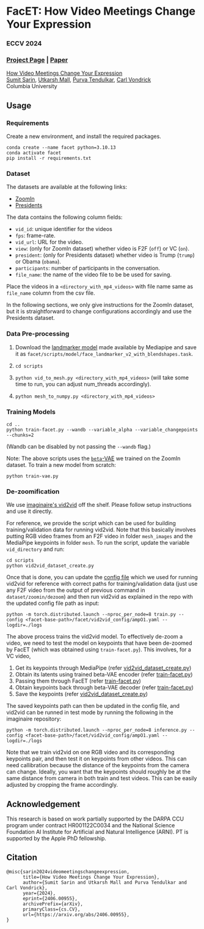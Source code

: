 # FacET: How Video Meetings Change Your Expression

### ECCV 2024

### [Project Page](https://facet.cs.columbia.edu/)  | [Paper](https://arxiv.org/pdf/2406.00955)

[How Video Meetings Change Your Expression](https://facet.cs.columbia.edu/)  
 [Sumit Sarin](https://stellargo.github.io/), [Utkarsh Mall](https://www.cs.columbia.edu/~utkarshm/), [Purva Tendulkar](https://purvaten.github.io/), [Carl Vondrick](https://www.cs.columbia.edu/~vondrick/) <br>
Columbia University

##  Usage

### Requirements

Create a new environment, and install the required packages.

```
conda create --name facet python=3.10.13
conda activate facet
pip install -r requirements.txt
```

### Dataset

The datasets are available at the following links:
- [ZoomIn](dataset/zoomin_info.csv)
- [Presidents](dataset/pres_info.csv)

The data contains the following column fields:
- `vid_id`: unique identifier for the videos
- `fps`: frame-rate.
- `vid_url`: URL for the video.
- `view`: (only for ZoomIn dataset) whether video is F2F (`off`) or VC (`on`).
- `president`: (only for Presidents dataset) whether video is Trump (`trump`) or Obama (`obama`). 
- `participants`: number of participants in the conversation.
- `file_name`: the name of the video file to be be used for saving.

Place the videos in a `<directory_with_mp4_videos>` with file name same as `file_name` column from the csv file.

In the following sections, we only give instructions for the ZoomIn dataset, but it is straightforward to change configurations accordingly and use the Presidents dataset.

### Data Pre-processing

1.  Download the [landmarker model](https://ai.google.dev/edge/mediapipe/solutions/vision/face_landmarker/python#model) made available by Mediapipe and save it as `facet/scripts/model/face_landmarker_v2_with_blendshapes.task`.

2. `cd scripts`

3. `python vid_to_mesh.py <directory_with_mp4_videos>` (will take some time to run, you can adjust num_threads accordingly).

4. `python mesh_to_numpy.py <directory_with_mp4_videos>`

### Training Models

```
cd ..
python train-facet.py --wandb --variable_alpha --variable_changepoints --chunks=2
```
(Wandb can be disabled by not passing the `--wandb` flag.)

Note: The above scripts uses the [`beta`-VAE](./model/trained/beta_vae.pth) we trained on the ZoomIn dataset. To train a new model from scratch:

```
python train-vae.py
```

### De-zoomification

We use [imaginaire's vid2vid](https://github.com/NVlabs/imaginaire/blob/master/projects/vid2vid/README.md) off the shelf. Please follow setup instructions and use it directly.

For reference, we provide the script which can be used for building training/validation data for running vid2vid. Note that this basically involves putting RGB video frames from an F2F video in folder `mesh_images` and the MediaPipe keypoints in folder `mesh`. To run the script, update the variable `vid_directory` and run:

```
cd scripts
python vid2vid_dataset_create.py
```

Once that is done, you can update the [config file](./vid2vid_config/ampO1.yaml) which we used for running vid2vid for reference with correct paths for training/validation data (just use any F2F video from the output of previous command in `dataset/zoomin/dezoom`) and then run vid2vid as explained in the repo with the updated config file path as input:

```
python -m torch.distributed.launch --nproc_per_node=8 train.py --config <facet-base-path>/facet/vid2vid_config/ampO1.yaml --logdir=./logs
```

The above process trains the vid2vid model. To effectively de-zoom a video, we need to test the model on keypoints that have been de-zoomed by FacET (which was obtained using `train-facet.py`). This involves, for a VC video,

1. Get its keypoints through MediaPipe (refer [vid2vid_dataset_create.py](scripts/vid2vid_dataset_create.py))
2. Obtain its latents using trained beta-VAE encoder (refer [train-facet.py](train-facet.py))
3. Passing them through FacET (refer [train-facet.py](train-facet.py))
4. Obtain keypoints back through beta-VAE decoder (refer [train-facet.py](train-facet.py))
5. Save the keypoints (refer [vid2vid_dataset_create.py](scripts/vid2vid_dataset_create.py))

The saved keypoints path can then be updated in the config file, and vid2vid can be runned in test mode by running the following in the imaginaire repository:

```
python -m torch.distributed.launch --nproc_per_node=8 inference.py --config <facet-base-path>/facet/vid2vid_config/ampO1.yaml --logdir=./logs
```

Note that we train vid2vid on one RGB video and its corresponding keypoints pair, and then test it on keypoints from other videos. This can need callibration because the distance of the keypoints from the camera can change. Ideally, you want that the keypoints should roughly be at the same distance from camera in both train and test videos. This can be easily adjusted by cropping the frame accordingly.


##  Acknowledgement
This research is based on work partially supported by the DARPA CCU program under contract HR001122C0034 and the National Science Foundation AI Institute for Artificial and Natural Intelligence (ARNI). PT is supported by the Apple PhD fellowship. 


##  Citation
```
@misc{sarin2024videomeetingschangeexpression,
      title={How Video Meetings Change Your Expression}, 
      author={Sumit Sarin and Utkarsh Mall and Purva Tendulkar and Carl Vondrick},
      year={2024},
      eprint={2406.00955},
      archivePrefix={arXiv},
      primaryClass={cs.CV},
      url={https://arxiv.org/abs/2406.00955}, 
}
```
